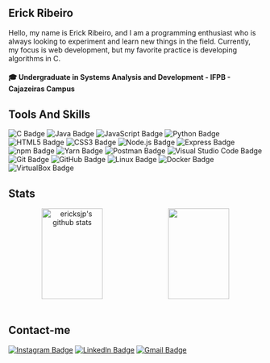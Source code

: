 ## Erick Ribeiro

Hello, my name is Erick Ribeiro, and I am a programming enthusiast who is always looking to experiment and learn new things in the field. Currently, my focus is web development, but my favorite practice is developing algorithms in C.

#### 🎓 Undergraduate in Systems Analysis and Development - IFPB - Cajazeiras Campus 

## Tools And Skills
<p>
  <img src="https://img.shields.io/badge/C-A8B9CC?logo=c&logoColor=fff&style=for-the-badge" alt="C Badge">
  <img src="https://img.shields.io/badge/java-%23ED8B00.svg?style=for-the-badge&logo=openjdk&logoColor=white" alt="Java Badge">
  <img src="https://img.shields.io/badge/JavaScript-F7DF1E?logo=javascript&logoColor=000&style=for-the-badge" alt="JavaScript Badge">
  <img src="https://img.shields.io/badge/Python-3776AB?logo=python&logoColor=fff&style=for-the-badge" alt="Python Badge">
  <img src="https://img.shields.io/badge/HTML5-E34F26?logo=html5&logoColor=fff&style=for-the-badge" alt="HTML5 Badge">
  <img src="https://img.shields.io/badge/CSS3-1572B6?logo=css3&logoColor=fff&style=for-the-badge" alt="CSS3 Badge">
  <img src="https://img.shields.io/badge/Node.js-393?logo=nodedotjs&logoColor=fff&style=for-the-badge" alt="Node.js Badge">
  <img src="https://img.shields.io/badge/Express-000?logo=express&logoColor=fff&style=for-the-badge" alt="Express Badge">
  <img src="https://img.shields.io/badge/npm-CB3837?logo=npm&logoColor=fff&style=for-the-badge" alt="npm Badge">
  <img src="https://img.shields.io/badge/Yarn-2C8EBB?logo=yarn&logoColor=fff&style=for-the-badge" alt="Yarn Badge">
  <img src="https://img.shields.io/badge/Postman-FF6C37?logo=postman&logoColor=fff&style=for-the-badge" alt="Postman Badge">
  <img src="https://img.shields.io/badge/Visual%20Studio%20Code-007ACC?logo=visualstudiocode&logoColor=fff&style=for-the-badge" alt="Visual Studio Code Badge">
  <img src="https://img.shields.io/badge/Git-F05032?logo=git&logoColor=fff&style=for-the-badge" alt="Git Badge">
  <img src="https://img.shields.io/badge/GitHub-181717?logo=github&logoColor=fff&style=for-the-badge" alt="GitHub Badge">
  <img src="https://img.shields.io/badge/Linux-FCC624?logo=linux&logoColor=000&style=for-the-badge" alt="Linux Badge">
  <img src="https://img.shields.io/badge/Docker-2496ED?logo=docker&logoColor=fff&style=for-the-badge" alt="Docker Badge">
  <img src="https://img.shields.io/badge/VirtualBox-183A61?logo=virtualbox&logoColor=fff&style=for-the-badge" alt="VirtualBox Badge">
</p>

## Stats
<div align="center"> 
  <img width="49%" height="180px" src="https://github-readme-stats.vercel.app/api?username=ericksjp&show_icons=true&count_private=true&title_color=D41b22&icon_color=D41b22&text_color=ffffff&bg_color=0d1117" alt="ericksjp's github stats" /> 
  <img width="49%" height="180px" src="https://github-readme-stats.vercel.app/api/top-langs/?username=ericksjp&layout=compact&title_color=D41b22&text_color=ffffff&bg_color=0d1117" />
</div>

[website]: https://codedev.ga/
[twitter]: https://twitter.com/SEUTWITTER
[youtube]: https://www.youtube.com/user/SEUYOUTUBE/
[instagram]: https://www.instagram.com/SEUINSTAGRAM/
[linkedin]: https://www.linkedin.com/in/SEULINKEDIN/

<br>

## Contact-me
[![Instagram Badge](https://img.shields.io/badge/Instagram-E4405F?logo=instagram&logoColor=fff&style=for-the-badge)](https://www.instagram.com/erickrr0/)
[![LinkedIn Badge](https://img.shields.io/badge/LinkedIn-0A66C2?logo=linkedin&logoColor=fff&style=for-the-badge)](https://www.linkedin.com/in/erick-ribeiro-65193a270/)
[![Gmail Badge](https://img.shields.io/badge/Gmail-EA4335?logo=gmail&logoColor=fff&style=for-the-badge)](mailto:ericksjp703@gmail.com)
